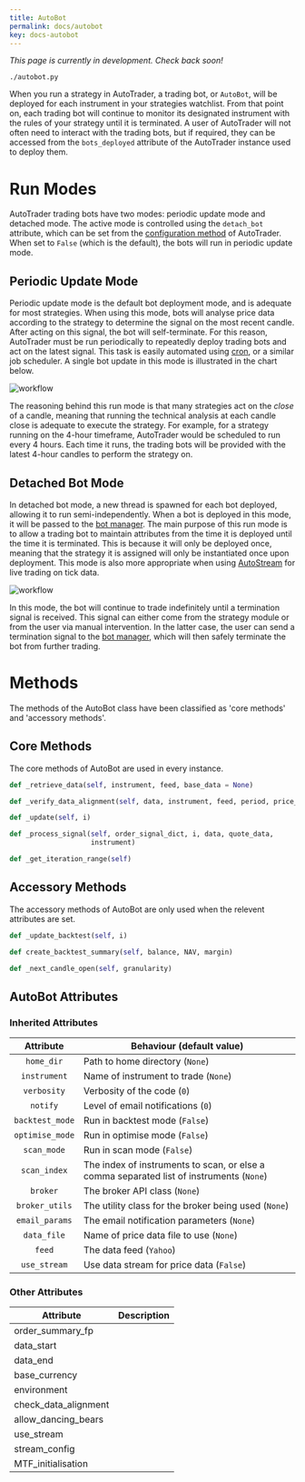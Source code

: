 ```yaml
---
title: AutoBot
permalink: docs/autobot
key: docs-autobot
---
```


*This page is currently in development. Check back soon!*

`./autobot.py`

When you run a strategy in AutoTrader, a trading bot, or `AutoBot`, will be deployed for each instrument in your strategies 
watchlist. From that point on, each trading bot will continue to monitor its designated instrument with the rules of your 
strategy until it is terminated. A user of AutoTrader will not often need to interact with the trading bots, but if required,
they can be accessed from the `bots_deployed` attribute of the AutoTrader instance used to deploy them. 


# Run Modes
AutoTrader trading bots have two modes: periodic update mode and detached mode. The active mode is controlled using the `detach_bot`
attribute, which can be set from the [configuration method](autotrader#run-configuration) of AutoTrader. When set to `False` (which
is the default), the bots will run in periodic update mode.

## Periodic Update Mode
Periodic update mode is the default bot deployment mode, and is adequate for most strategies. When using this mode, bots will 
analyse price data according to the strategy to determine the signal on the most recent candle. After acting on this signal, the 
bot will self-terminate. For this reason, AutoTrader must be run periodically to repeatedly deploy trading bots and act on the 
latest signal. This task is easily automated using [cron](https://en.wikipedia.org/wiki/Cron), or a similar job scheduler. A 
single bot update in this mode is illustrated in the chart below.

![workflow](/AutoTrader/assets/images/periodic-update-run.svg "Periodic update mode")

The reasoning behind this run mode is that many strategies act on the *close* of a candle, meaning that running the technical 
analysis at each candle close is adequate to execute the strategy. For example, for a strategy running on the 4-hour timeframe,
AutoTrader would be scheduled to run every 4 hours. Each time it runs, the trading bots will be provided with the latest 4-hour
candles to perform the strategy on.




## Detached Bot Mode

In detached bot mode, a new thread is spawned for each bot deployed, allowing it to run semi-independently. When a bot is deployed
in this mode, it will be passed to the [bot manager](bot-manager). The main purpose of this run mode is to allow a trading bot to 
maintain attributes from the time it is deployed until the time it is terminated. This is because it will only be deployed once, 
meaning that the strategy it is assigned will only be instantiated once upon deployment. This mode is also more appropriate when
using [AutoStream](autostream) for live trading on tick data. 

![workflow](/AutoTrader/assets/images/detached-bot.svg "Detached bot mode")

In this mode, the bot will continue to trade indefinitely until a termination signal is received. This signal can either come from
the strategy module or from the user via manual intervention. In the latter case, the user can send a termination signal to the 
[bot manager](bot-manager), which will then safely terminate the bot from further trading. 



# Methods
The methods of the AutoBot class have been classified as 'core methods' and 'accessory methods'. 

## Core Methods
The core methods of AutoBot are used in every instance.


```py
def _retrieve_data(self, instrument, feed, base_data = None)
```


```py
def _verify_data_alignment(self, data, instrument, feed, period, price_data_path)
```

```py
def _update(self, i)
```


```py
def _process_signal(self, order_signal_dict, i, data, quote_data, 
                    instrument)
```


```py
def _get_iteration_range(self)
```




## Accessory Methods
The accessory methods of AutoBot are only used when the relevent attributes are set. 


```py
def _update_backtest(self, i)
```

```py
def create_backtest_summary(self, balance, NAV, margin)
```


```py
def _next_candle_open(self, granularity)
```









## AutoBot Attributes

### Inherited Attributes

|           Attribute        | Behaviour (default value)                                                                          |
| :------------------------: | -------------------------------------------------------------------------------------------------- |
|`home_dir`| Path to home directory (`None`) |
|`instrument`| Name of instrument to trade (`None`) |
|`verbosity`| Verbosity of the code (`0`) |
|`notify`| Level of email notifications (`0`) |
|`backtest_mode`| Run in backtest mode (`False`) |
|`optimise_mode`| Run in optimise mode (`False`) |
|`scan_mode`| Run in scan mode (`False`) |
| `scan_index` | The index of instruments to scan, or else a comma separated list of instruments (`None`) |
| `broker` | The broker API class (`None`) |
| `broker_utils` | The utility class for the broker being used (`None`) |
| `email_params` | The email notification parameters (`None`) |
|`data_file`| Name of price data file to use (`None`) |
|`feed`| The data feed (`Yahoo`)|
|`use_stream`| Use data stream for price data (`False`) |


### Other Attributes


| Attribute | Description |
| ------ | ------ | 
| order_summary_fp   | |
| data_start         | |
| data_end           | |
| base_currency      | |
| environment        | |
| check_data_alignment | |
| allow_dancing_bears | |
| use_stream         | |
| stream_config      | |
| MTF_initialisation | |


